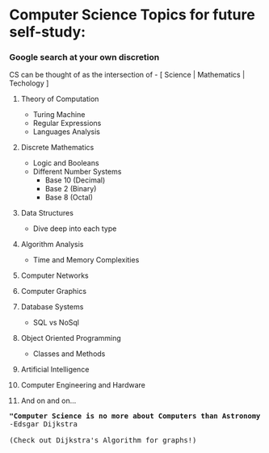 # Computer Science Topics for future self-study:

### Google search at your own discretion

CS can be thought of as the intersection of -
[ Science | Mathematics | Techology ]

1. Theory of Computation
   - Turing Machine
   - Regular Expressions
   - Languages Analysis

2. Discrete Mathematics
   - Logic and Booleans
   - Different Number Systems
     - Base 10 (Decimal)
     - Base 2 (Binary)
     - Base 8 (Octal)

3. Data Structures
   - Dive deep into each type

4. Algorithm Analysis
   - Time and Memory Complexities

5. Computer Networks

6. Computer Graphics

7. Database Systems
   - SQL vs NoSql
  
8. Object Oriented Programming
   - Classes and Methods

9. Artificial Intelligence

10. Computer Engineering and Hardware

11. And on and on...


<pre><strong>"Computer Science is no more about Computers than Astronomy is about Telescopes"</strong>
-Edsgar Dijkstra

(Check out Dijkstra's Algorithm for graphs!)</pre>

